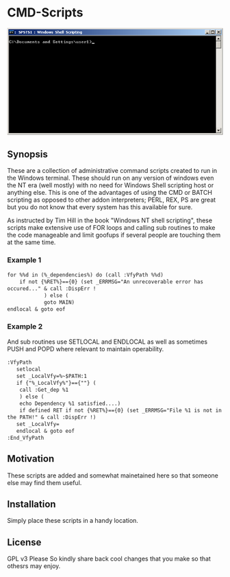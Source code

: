 # CMD-Scripts
![RTD CMD](Media_files/CMD.png?raw=true "Main Window")
## Synopsis
These are a collection of administrative command scripts created to run in the Windows terminal. These should run on any version of windows even the NT era (well mostly) with no need for Windows Shell scripting host or anything else. This is one of the advantages of using the CMD or BATCH scripting as opposed to other addon interpreters; PERL, REX, PS are great but you do not know that every system has this available for sure.

As instructed by Tim Hill in the book "Windows NT shell scripting", these scripts make extensive use of FOR loops and calling sub routines to make the code manageable and limit goofups if several people are touching them at the same time. 

### Example 1
```
for %%d in (%_dependencies%) do (call :VfyPath %%d)
	if not {%RET%}=={0} (set _ERRMSG="An unrecoverable error has occured..." & call :DispErr !
			) else (
			goto MAIN)
endlocal & goto eof
``` 
 
### Example 2
And sub routines use SETLOCAL and ENDLOCAL as well as sometimes PUSH and POPD where relevant to maintain operability. 
```
:VfyPath
   setlocal
   set _LocalVfy=%~$PATH:1
   if {"%_LocalVfy%"}=={""} (
	call :Get_dep %1
	) else (
	echo Dependency %1 satisfied....)
	if defined RET if not {%RET%}=={0} (set _ERRMSG="File %1 is not in the PATH!" & call :DispErr !)
   set _LocalVfy=
   endlocal & goto eof
:End_VfyPath
 ```

## Motivation
These scripts are added and somewhat mainetained here so that someone else may find them useful. 

## Installation

Simply place these scripts in a handy location.   

## License
GPL v3 Please 
So kindly share back cool changes that you make so that othesrs may enjoy. 
